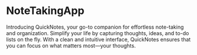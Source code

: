 # NoteTakingApp
Introducing QuickNotes, your go-to companion for effortless note-taking and organization. Simplify your life by capturing thoughts, ideas, and to-do lists on the fly. With a clean and intuitive interface, QuickNotes ensures that you can focus on what matters most—your thoughts.
